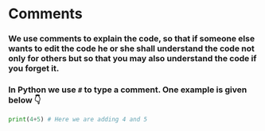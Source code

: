 # Comments
### We use comments to explain the code, so that if someone else wants to edit the code he or she shall understand the code not only for others but so that you may also understand the code if you forget it.

### In Python we use `#` to type a comment. One example is given below 👇

```python
print(4+5) # Here we are adding 4 and 5
```